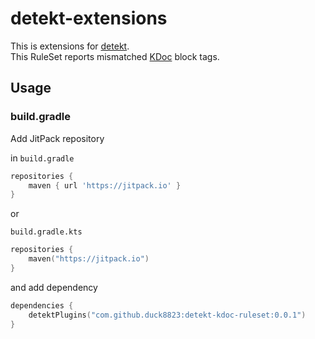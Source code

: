 # detekt-extensions

This is extensions for [detekt](https://github.com/arturbosch/detekt).  
This RuleSet reports mismatched [KDoc](https://kotlinlang.org/docs/reference/kotlin-doc.html#block-tags) block tags.

## Usage
### build.gradle
Add JitPack repository

in `build.gradle`
```groovy
repositories {
    maven { url 'https://jitpack.io' }
}
```

or

`build.gradle.kts`
```kotlin
repositories {
    maven("https://jitpack.io")
}
```

and add dependency
```kotlin
dependencies {
    detektPlugins("com.github.duck8823:detekt-kdoc-ruleset:0.0.1")
}
```
